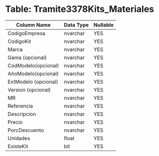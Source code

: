 # Table: Tramite3378Kits_Materiales

| Column Name | Data Type | Nullable |
|-------------|-----------|----------|
| CodigoEmpresa | nvarchar | YES |
| CodigoKit | nvarchar | YES |
| Marca | nvarchar | YES |
| Gama (opcional) | nvarchar | YES |
| CodModelo(opcional) | nvarchar | YES |
| AñoModelo(opcional) | nvarchar | YES |
| ExtModelo (opcional) | nvarchar | YES |
| Version (opcional) | nvarchar | YES |
| MR | nvarchar | YES |
| Referencia | nvarchar | YES |
| Descripcion | nvarchar | YES |
| Precio | nvarchar | YES |
| PorcDescuento | nvarchar | YES |
| Unidades | float | YES |
| ExisteKit | bit | YES |
